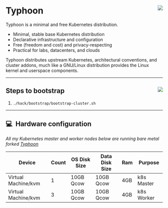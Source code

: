 # Typhoon <img align="right" src="https://storage.googleapis.com/poseidon/typhoon-logo.png">

Typhoon is a minimal and free Kubernetes distribution.

* Minimal, stable base Kubernetes distribution
* Declarative infrastructure and configuration
* Free (freedom and cost) and privacy-respecting
* Practical for labs, datacenters, and clouds

Typhoon distributes upstream Kubernetes, architectural conventions, and cluster addons, much like a GNU/Linux distribution provides the Linux kernel and userspace components.

---

## Steps to bootstrap <a href="https://www.cncf.io/certification/software-conformance/"><img align="right" src="https://storage.googleapis.com/poseidon/certified-kubernetes.png"></a>

1. `./hack/bootstrap/bootstrap-cluster.sh`

---

## :computer:&nbsp; Hardware configuration

_All my Kubernetes master and worker nodes below are running bare metal forked [Typhoon](https://github.com/anthr76/typhoon/tree/master/bare-metal/flatcar-linux/kubernetes)_



| Device                  | Count | OS Disk Size | Data Disk Size      | Ram  | Purpose                                |
|-------------------------|-------|--------------|---------------------|------|----------------------------------------|
| Virtual Machine/kvm     | 1     | 10GB Qcow    | 10GB Qcow           | 4GB  | k8s Master                             |
| Virtual Machine/kvm     | 3     | 10GB Qcow    | 10GB Qcow           | 4GB  | k8s Worker                             |
